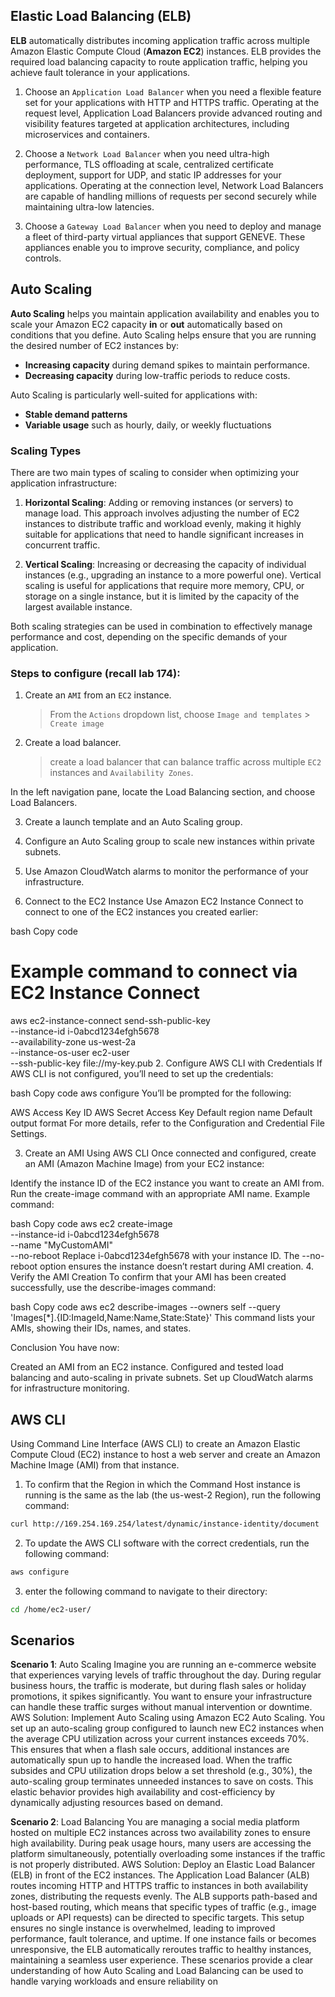 ## Elastic Load Balancing (ELB)

**ELB** automatically distributes incoming application traffic across multiple Amazon Elastic Compute Cloud (**Amazon EC2**) instances. ELB provides the required load balancing capacity to route application traffic, helping you achieve fault tolerance in your applications.

1. Choose an `Application Load Balancer` when you need a flexible feature set for your applications with HTTP and HTTPS traffic. Operating at the request level, Application Load Balancers provide advanced routing and visibility features targeted at application architectures, including microservices and containers.

2. Choose a `Network Load Balancer` when you need ultra-high performance, TLS offloading at scale, centralized certificate deployment, support for UDP, and static IP addresses for your applications. Operating at the connection level, Network Load Balancers are capable of handling millions of requests per second securely while maintaining ultra-low latencies.

3. Choose a `Gateway Load Balancer` when you need to deploy and manage a fleet of third-party virtual appliances that support GENEVE. These appliances enable you to improve security, compliance, and policy controls.

## Auto Scaling

**Auto Scaling** helps you maintain application availability and enables you to scale your Amazon EC2 capacity **in** or **out** automatically based on conditions that you define. Auto Scaling helps ensure that you are running the desired number of EC2 instances by:

-   **Increasing capacity** during demand spikes to maintain performance.
-   **Decreasing capacity** during low-traffic periods to reduce costs.

Auto Scaling is particularly well-suited for applications with:

-   **Stable demand patterns**
-   **Variable usage** such as hourly, daily, or weekly fluctuations

### Scaling Types

There are two main types of scaling to consider when optimizing your application infrastructure:

1. **Horizontal Scaling**: Adding or removing instances (or servers) to manage load. This approach involves adjusting the number of EC2 instances to distribute traffic and workload evenly, making it highly suitable for applications that need to handle significant increases in concurrent traffic.

2. **Vertical Scaling**: Increasing or decreasing the capacity of individual instances (e.g., upgrading an instance to a more powerful one). Vertical scaling is useful for applications that require more memory, CPU, or storage on a single instance, but it is limited by the capacity of the largest available instance.

Both scaling strategies can be used in combination to effectively manage performance and cost, depending on the specific demands of your application.

### Steps to configure (recall lab 174):

1. Create an `AMI` from an `EC2` instance.

    > From the `Actions` dropdown list, choose `Image and templates` > `Create image`

2. Create a load balancer.
    > create a load balancer that can balance traffic across multiple `EC2` instances and `Availability Zones`.

In the left navigation pane, locate the Load Balancing section, and choose Load Balancers.

3. Create a launch template and an Auto Scaling group.

4. Configure an Auto Scaling group to scale new instances within private subnets.

5. Use Amazon CloudWatch alarms to monitor the performance of your infrastructure.

6. Connect to the EC2 Instance
   Use Amazon EC2 Instance Connect to connect to one of the EC2 instances you created earlier:

bash
Copy code

# Example command to connect via EC2 Instance Connect

aws ec2-instance-connect send-ssh-public-key \
 --instance-id i-0abcd1234efgh5678 \
 --availability-zone us-west-2a \
 --instance-os-user ec2-user \
 --ssh-public-key file://my-key.pub 2. Configure AWS CLI with Credentials
If AWS CLI is not configured, you’ll need to set up the credentials:

bash
Copy code
aws configure
You’ll be prompted for the following:

AWS Access Key ID
AWS Secret Access Key
Default region name
Default output format
For more details, refer to the Configuration and Credential File Settings.

3. Create an AMI Using AWS CLI
   Once connected and configured, create an AMI (Amazon Machine Image) from your EC2 instance:

Identify the instance ID of the EC2 instance you want to create an AMI from.
Run the create-image command with an appropriate AMI name.
Example command:

bash
Copy code
aws ec2 create-image \
 --instance-id i-0abcd1234efgh5678 \
 --name "MyCustomAMI" \
 --no-reboot
Replace i-0abcd1234efgh5678 with your instance ID.
The --no-reboot option ensures the instance doesn’t restart during AMI creation. 4. Verify the AMI Creation
To confirm that your AMI has been created successfully, use the describe-images command:

bash
Copy code
aws ec2 describe-images --owners self --query 'Images[*].{ID:ImageId,Name:Name,State:State}'
This command lists your AMIs, showing their IDs, names, and states.

Conclusion
You have now:

Created an AMI from an EC2 instance.
Configured and tested load balancing and auto-scaling in private subnets.
Set up CloudWatch alarms for infrastructure monitoring.

## AWS CLI

Using Command Line Interface (AWS CLI) to create an Amazon Elastic Compute Cloud (EC2) instance to host a web server and create an Amazon Machine Image (AMI) from that instance.

1. To confirm that the Region in which the Command Host instance is running is the same as the lab (the us-west-2 Region), run the following command:

```sh
curl http://169.254.169.254/latest/dynamic/instance-identity/document | grep region
```

2. To update the AWS CLI software with the correct credentials, run the following command:

```sh
aws configure
```

3. enter the following command to navigate to their directory:

```sh
cd /home/ec2-user/
```

## Scenarios

**Scenario 1**: Auto Scaling
Imagine you are running an e-commerce website that experiences varying levels of traffic throughout the day. During regular business hours, the traffic is moderate, but during flash sales or holiday promotions, it spikes significantly. You want to ensure your infrastructure can handle these traffic surges without manual intervention or downtime.
AWS Solution: Implement Auto Scaling using Amazon EC2 Auto Scaling. You set up an auto-scaling group configured to launch new EC2 instances when the average CPU utilization across your current instances exceeds 70%. This ensures that when a flash sale occurs, additional instances are automatically spun up to handle the increased load. When the traffic subsides and CPU utilization drops below a set threshold (e.g., 30%), the auto-scaling group terminates unneeded instances to save on costs. This elastic behavior provides high availability and cost-efficiency by dynamically adjusting resources based on demand.

**Scenario 2**: Load Balancing
You are managing a social media platform hosted on multiple EC2 instances across two availability zones to ensure high availability. During peak usage hours, many users are accessing the platform simultaneously, potentially overloading some instances if the traffic is not properly distributed.
AWS Solution: Deploy an Elastic Load Balancer (ELB) in front of the EC2 instances. The Application Load Balancer (ALB) routes incoming HTTP and HTTPS traffic to instances in both availability zones, distributing the requests evenly. The ALB supports path-based and host-based routing, which means that specific types of traffic (e.g., image uploads or API requests) can be directed to specific targets. This setup ensures no single instance is overwhelmed, leading to improved performance, fault tolerance, and uptime. If one instance fails or becomes unresponsive, the ELB automatically reroutes traffic to healthy instances, maintaining a seamless user experience.
These scenarios provide a clear understanding of how Auto Scaling and Load Balancing can be used to handle varying workloads and ensure reliability on

